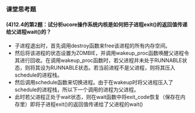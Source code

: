 ### 课堂思考题

#### (4)12.4的第2题：试分析ucore操作系统内核是如何把子进程exit()的返回值传递给父进程wait()的？
- 子进程退出时，首先调用destroy函数来free该进程的所有内存空间。
- 然后将该进程的状态设置为ZOMBIE，并调用wakeup\_proc函数唤醒父进程令其进行回收。在调用wakeup\_proc函数时，若父进程并未处于RUNNABLE状态，则将其设为RUNNABLE状态。若当前进程不是父进程，则将其压入schedule的进程栈。
- 然后调用schedule函数来切换进程。由于在wakeup时将父进程压入了schedule的进程栈，所以下一个调用的进程为父进程。
- 此时若父进程正处于wait状态，则在wait函数中将exit_code恢复（保存在内存里）即将子进程exit()的返回值传递给了父进程的wait()
